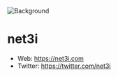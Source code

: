 ![Background](https://pbs.twimg.com/profile_banners/1432355781697949696/1686891914/1500x500)

# net3i

- Web: https://net3i.com
- Twitter: https://twitter.com/net3i

